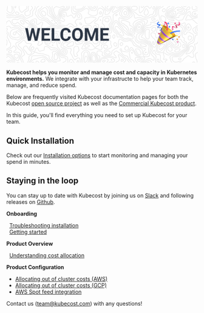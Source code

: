 ![Welcome](images/welcome_image.png)

__Kubecost helps you monitor and manage cost and capacity in Kubernetes environments.__ We integrate with your infrastructe to help your team track, manage, and reduce spend. 

Below are frequently visited Kubecost documentation pages for both the Kubecost [open source project](https://github.com/kubecost/cost-model) as well as the [Commercial Kubecost product](http://kubecost.com).

In this guide, you'll find everything you need to set up Kubecost for your team.

## Quick Installation

Check out our [Installation options](/install) to start monitoring and managing your spend in minutes.

## Staying in the loop

You can stay up to date with Kubecost by joining us on [Slack](https://join.slack.com/t/kubecost/shared_invite/enQtNTA2MjQ1NDUyODE5LWFjYzIzNWE4MDkzMmUyZGU4NjkwMzMyMjIyM2E0NGNmYjExZjBiNjk1YzY5ZDI0ZTNhZDg4NjlkMGRkYzFlZTU) and following releases on [Github](https://github.com/kubecost/cost-analyzer-helm-chart/releases).

__Onboarding__

&nbsp;&nbsp;[Troubleshooting installation](/troubleshoot-install.md)  
&nbsp;&nbsp;[Getting started](/getting-started.md)

__Product Overview__

&nbsp;&nbsp;[Understanding cost allocation](/cost-allocation.md)  

__Product Configuration__
* [Allocating out of cluster costs (AWS)](/aws-out-of-cluster.md)
* [Allocating out of cluster costs (GCP)](/gcp-out-of-cluster.md)
* [AWS Spot feed integration](/getting-started.md#spot-nodes)

Contact us (<team@kubecost.com>) with any questions!
